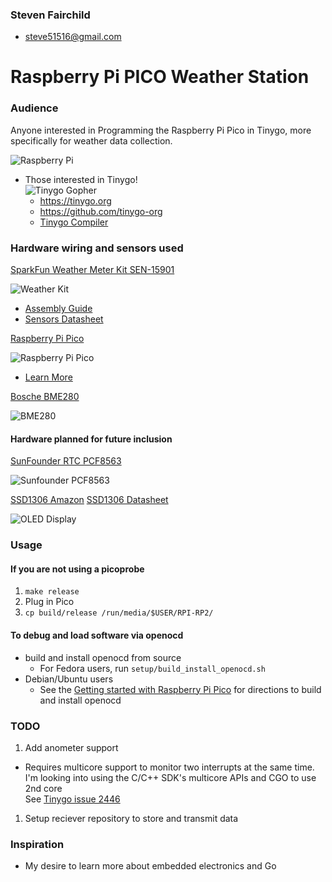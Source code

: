 ### Steven Fairchild
  - steve51516@gmail.com

# Raspberry Pi PICO Weather Station
### Audience
  
Anyone interested in Programming the Raspberry Pi Pico in Tinygo, more specifically for weather data collection.
  
![Raspberry Pi](/images/COLOUR-Raspberry-Pi-Symbol-Registered.png)
  - Those interested in Tinygo!\
  ![Tinygo Gopher](/images/tinygo-logo.png)
    + https://tinygo.org
    + https://github.com/tinygo-org
    + [Tinygo Compiler](https://github.com/tinygo-org/tinygo)

### Hardware wiring and sensors used
[SparkFun Weather Meter Kit SEN-15901](https://www.sparkfun.com/products/15901)
  
![Weather Kit](/images/15901-Weather_Meter-02.jpg)
  - [Assembly Guide](https://learn.sparkfun.com/tutorials/weather-meter-hookup-guide)
  - [Sensors Datasheet](https://cdn.sparkfun.com/assets/d/1/e/0/6/DS-15901-Weather_Meter.pdf)

[Raspberry Pi Pico](https://www.raspberrypi.com/products/raspberry-pi-pico/)

![Raspberry Pi Pico](/images/pico-rp2040.webp)
  - [Learn More](https://www.raspberrypi.com/documentation/microcontrollers/)

[Bosche BME280](https://www.bosch-sensortec.com/products/environmental-sensors/humidity-sensors-bme280/)

![BME280](/images/bme280_chip.jpg)

#### Hardware planned for future inclusion
[SunFounder RTC PCF8563](https://www.sunfounder.com/products/rtc-nao-sensor)
  
![Sunfounder PCF8563](/images/PCF8563.webp)

[SSD1306 Amazon](https://www.amazon.com/UCTRONICS-SSD1306-Self-Luminous-Display-Raspberry/dp/B072Q2X2LL/ref=sr_1_5?keywords=SSD1306&qid=1656624682&sr=8-5)
[SSD1306 Datasheet](https://cdn-shop.adafruit.com/datasheets/SSD1306.pdf)
  
![OLED Display](/images/SSD1306.jpg)

### Usage
#### If you are not using a picoprobe  
1. `make release`
1. Plug in Pico
1. `cp build/release /run/media/$USER/RPI-RP2/`
#### To debug and load software via openocd
* build and install openocd from source
  - For Fedora users, run `setup/build_install_openocd.sh`
* Debian/Ubuntu users
  - See the [Getting started with Raspberry Pi Pico](https://datasheets.raspberrypi.com/pico/getting-started-with-pico.pdf) for directions to build and install openocd

### TODO
1. Add anometer support
  - Requires multicore support to monitor two interrupts at the same time.\
    I'm looking into using the C/C++ SDK's multicore APIs and CGO to use 2nd core\
    See [Tinygo issue 2446](https://github.com/tinygo-org/tinygo/issues/2446)
1. Setup reciever repository to store and transmit data

### Inspiration
  - My desire to learn more about embedded electronics and Go
